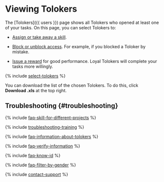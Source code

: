 # Viewing Tolokers

The [Tolokers]({{ users }}) page shows all Tolokers who opened at least one of your tasks. On this page, you can select Tolokers to:

- [Assign or take away a skill](nav.md).

- [Block or unblock access](ban.md). For example, if you blocked a Toloker by mistake.

- [Issue a reward](bonus.md) for good performance. Loyal Tolokers will complete your tasks more willingly.

{% include [select-tolokers](../_includes/select-tolokers.md) %}

You can download the list of the chosen Tolokers. To do this, click **Download .xls** at the top right.

## Troubleshooting {#troubleshooting}

{% include [faq-skill-for-different-projects](../_includes/faq/pool-setup/skill-for-different-projects.md) %}

{% include [troubleshooting-training](../_includes/troubleshooting/users/training.md) %}

{% include [faq-information-about-tolokers](../_includes/faq/users/information-about-tolokers.md) %}

{% include [faq-verify-information](../_includes/faq/users/verify-information.md) %}

{% include [faq-know-id](../_includes/faq/users/know-id.md) %}

{% include [faq-filter-by-gender](../_includes/faq/users/filter-by-gender.md) %}

{% include [contact-support](../_includes/contact-support.md) %}